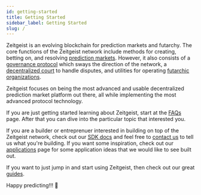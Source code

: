 ```yaml
---
id: getting-started
title: Getting Started
sidebar_label: Getting Started
slug: /
---
```


Zeitgeist is an evolving blockchain for prediction markets and futarchy. The core functions of the Zeitgeist network include methods for creating, betting on, and resolving [prediction markets][]. However, it also consists of a [governance protocol][] which sways the direction of the network, a [decentralized court][] to handle disputes, and utilities for operating [futarchic organizations][].

Zeitgeist focuses on being the most advanced and usable decentralized prediction market platform out there, all while implementing the most advanced protocol technology.

If you are just getting started learning about Zeitgeist, start at the [FAQs][] page. After that you can dive into the particular topic that interested you.

If you are a builder or entreprenuer interested in building on top of the Zeitgeist network, check out our [SDK docs][] and feel free to [contact us][] to tell us what you're building. If you want some inspiration, check out our [applications](https://zeitgeistpm.notion.site/eb03d7a5604a4824b0afa8c66bb51892?v=d633f94831584fcc85d9f3005de162a3) page for some application ideas that we would like to see built out.

If you want to just jump in and start using Zeitgeist, then check out our great [guides][].

Happy predicting!!! 🔮

[prediction markets]: learn/prediction-markets.md
[governance protocol]: learn/governance.md
[decentralized court]: learn/court.md
[futarchic organizations]: learn/futarchy.md
[FAQs]: faq.md
[SDK docs]: build/sdk/introduction
[contact us]: mailto:hi@zeitgeist.pm
[guides]: learn/guide/app.md
